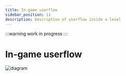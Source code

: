 ```yaml
---
title: In-game userflow
sidebar_position: 11
description: Description of userflow inside a level
---
```


:::warning
work in progress
:::

# In-game userflow

![diagram](/models/in_game_user_flow.drawio.svg)
